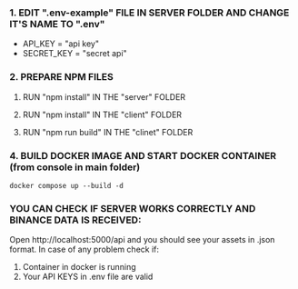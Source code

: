 ### 1. EDIT ".env-example" FILE IN SERVER FOLDER AND CHANGE IT'S NAME TO ".env"

- API_KEY = "api key"
- SECRET_KEY = "secret api"

### 2. PREPARE NPM FILES

1. RUN "npm install" IN THE "server" FOLDER

2. RUN "npm install" IN THE "client" FOLDER

3. RUN "npm run build" IN THE "clinet" FOLDER

### 4. BUILD DOCKER IMAGE AND START DOCKER CONTAINER (from console in main folder)

    docker compose up --build -d

### YOU CAN CHECK IF SERVER WORKS CORRECTLY AND BINANCE DATA IS RECEIVED:

Open http://localhost:5000/api and you should see your assets in .json format.
In case of any problem check if:
1. Container in docker is running
2. Your API KEYS in .env file are valid
